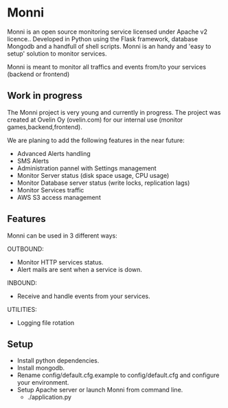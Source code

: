 
Monni
=====

Monni is an open source monitoring service licensed under Apache v2 licence..
Developed in Python using the Flask framework, database Mongodb and a handfull of shell scripts.
Monni is an handy and 'easy to setup' solution to monitor services.

Monni is meant to monitor all traffics and events from/to your services (backend or frontend)


Work in progress
----------------
The Monni project is very young and currently in progress.
The project was created at Ovelin Oy (ovelin.com) for our internal use (monitor games,backend,frontend).

We are planing to add the following features in the near future:
- Advanced Alerts handling
- SMS Alerts
- Administration pannel with Settings management
- Monitor Server status (disk space usage, CPU usage)
- Monitor Database server status (write locks, replication lags)
- Monitor Services traffic
- AWS S3 access management


Features
--------
Monni can be used in 3 different ways:

OUTBOUND:
- Monitor HTTP services status.
- Alert mails are sent when a service is down.

INBOUND:
- Receive and handle events from your services.

UTILITIES:
- Logging file rotation


Setup
-----
- Install python dependencies.
- Install mongodb.
- Rename config/default.cfg.example to config/default.cfg and configure your environment.
- Setup Apache server or launch Monni from command line.
    - ./application.py

